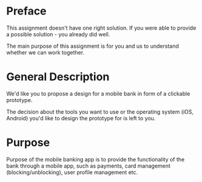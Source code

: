 # Preface
This assignment doesn't have one right solution.
If you were able to provide a possible solution - you already did well.

The main purpose of this assignment is for you and us to understand whether we can work together.

# General Description
We'd like you to propose a design for a mobile bank in form of a clickable prototype.

The decision about the tools you want to use or the operating system (iOS, Android) you'd like to design the prototype for is left to you.

# Purpose
Purpose of the mobile banking app is to provide the functionality of the bank through a mobile app, such as payments, card management (blocking/unblocking), user profile management etc.

